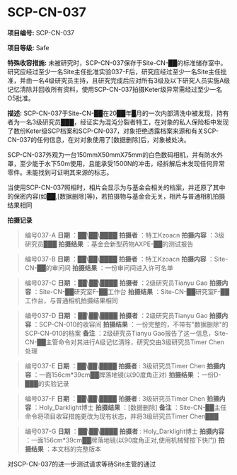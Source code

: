 # SCP-CN-037

**项目编号:**  SCP-CN-037

**项目等级:**  Safe


**特殊收容措施:**  未被研究时，SCP-CN-037保存于Site-CN-██的标准储存室中。研究应经过至少一名Site主任批准实验037-F后，研究应经过至少一名Site主任批准，并由一名4级研究员主持，且研究完成后应对所有3级及以下研究人员实施A级记忆清除并回收所有资料，使用SCP-CN-037拍摄Keter级异常需经过至少一名O5批准。

**描述:**  SCP-CN-037于Site-CN-██在20██年█月的一次内部清洗中被发现，持有者为一名3级研究员███，经证实为混沌分裂者特工，在对象的私人保险柜中发现了数份Keter级SCP档案和SCP-CN-037，对象拒绝透露档案来源和有关SCP-CN-037的任何信息，在对对象使用了[数据删除]后，对象被处决。

SCP-CN-037外观为一台150mmX50mmX75mm的白色数码相机，并有防水外罩，至少能于水下50m使用，且能承受1500N的冲击，经拆解后未发现任何异常零件。未能找到可证明其来源的标志。

当使用SCP-CN-037照相时，相片会显示为与基金会相关的档案，并还原了其中的保密内容(如██,[数据删除]等)，若拍摄物与基金会无关，相片与普通相机拍摄结果相同

**拍摄记录** 


> 编号037-A
**日期** ：██\██\████
**拍摄者** ：特工Kzoacn
**拍摄内容** ：3级研究员███
**拍摄结果** ：基金会新型药物AXPE-██的测试报告
> 


> 编号037-B
**日期** ：██\██\████
**拍摄者** ：特工Kzoacn
**拍摄内容** ：Site-CN-██的审问间
**拍摄结果** ：一份审问间进入许可名单
> 


> 编号037-C
**日期** ：██\██\████
**拍摄者** ：2级研究员Tianyu Gao
**拍摄内容** ：Site-CN-██研究室F-██工作台
**拍摄结果** ：Site-CN-██研究室F-██工作台，与普通相机拍摄结果相同
> 


> 编号037-D
**日期** ：██\██\████
**拍摄者** ：2级研究员Tianyu Gao
**拍摄内容** ：SCP-CN-010的收容间
**拍摄结果** ：一份完整的，不带有"数据删除"的SCP-CN-010的档案
**备注** ：2级研究员Tianyu Gao报告了这一信息，Site-CN-██主管命令对其进行A级记忆清除，研究交由3级研究员Timer Chen处理
> 


> 编号037-E
**日期** ：██\██\████
**拍摄者** : 3级研究员Timer Chen
**拍摄内容** ：一面156cm*39cm██牌落地镜(以90度角正对)
**拍摄结果** ：一份D-███的实验记录
> 


> 编号037-F
**日期** ：██\██\████
**拍摄者** : 3级研究员Timer Chen
**拍摄内容** ：Holy_Darklight博士
**拍摄结果** ：[数据删除]
**备注** ：Site-CN-██主任命令将项目收容措施更改为现有状态，并将3级研究员Timer Chen███
> 


> 编号037-G
**日期** ：██\██\████
**拍摄者** : Holy_Darklight博士
**拍摄内容** ：一面156cm*39cm██牌落地镜(以90度角正对,使用机械臂按下快门)
**拍摄结果** ：本文档的完整版本
> 

对SCP-CN-037的进一步测试请求等待Site主管的通过


